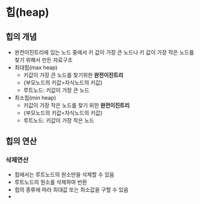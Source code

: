 힙(heap)
========
## 힙의 개념
- 완전이진트리에 있는 노드 중에서 키 값이 가장 큰 노드나 키 값이 가장 작은 노드를 찾기 위해서 만든 자료구조
- 최대힙(max heap)
  - 키값이 가장 큰 노드를 찾기위한 **완전이진트리**
  - {부모노드의 키값>자식노드의 키값}
  - 루트노드: 키값이 가장 큰 노드
- 최소힙(min heap)
  - 키값이 가장 작은 노드를 찾기 위한 **완전이진트리**
  - {부모노드의 키값<자식노드의 키값}
  - 루트노드: 키값이 가장 작은 노드

## 힙의 연산
### 삭제연산
- 힙에서는 루트노드의 원소만을 삭제할 수 있음
- 루트노드의 원소를 삭제하여 반환
- 힙의 종류에 따라 최대값 또는 최소값을 구할 수 있음
- 